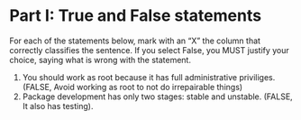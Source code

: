 # Part I: True and False statements

For each of the statements below, mark with an “X” the column that correctly classifies the sentence. If you select False, you MUST justify your choice, saying what is wrong with the statement.

1. You should work as root because it has full administrative priviliges. (FALSE, Avoid working as root to not do irrepairable things)
2. Package development has only two stages: stable and unstable. (FALSE, It also has testing).
